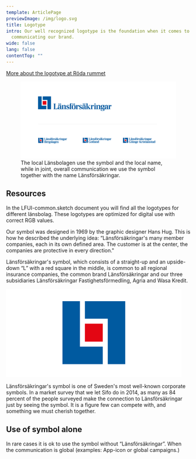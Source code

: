 ```yaml
---
template: ArticlePage
previewImage: /img/logo.svg
title: Logotype
intro: Our well recognized logotype is the foundation when it comes to
  communicating our brand.
wide: false
lang: false
contentTop: ""
---
```

[More about the logotype at Röda rummet](https://cloud.brandmaster.com/brandcenter/se/lansforsakringar/component/default/5115)

<figure class="Image Image__border Image__wide"><img src="/img/logotype.png" srcset="/img/logotype.png 2x" alt=""><figcaption><div class="Image__caption">The local Länsbolagen use the symbol and the local name, while in joint, overall communication we use the symbol together with the name Länsförsäkringar.</div></figcaption></figure>

## Resources

In the LFUI-common.sketch document you will find all the logotypes for different länsbolag. These logotypes are optimized for digital use with correct RGB values.


<section>
<Collapse title="The symbol">
<div class="content">







<div class="ImageBlock ImageBlock__right"><div class="ImageBlock__content">

Our symbol was designed in 1969 by the graphic designer Hans Hug. This is how he described the underlying idea: “Länsförsäkringar's many member companies, each in its own defined area. The customer is at the center, the companies are protective in every direction."

Länsförsäkringar's symbol, which consists of a straight-up and an upside-down “L” with a red square in the middle, is common to all regional insurance companies, the common brand Länsförsäkringar and our three subsidiaries Länsförsäkringar Fastighetsförmedling, Agria and Wasa Kredit.</div><div class="ImageBlock__object"><img class="ImageBlock__image" src="/img/logo.svg" alt="" /></div></div>







</div></Collapse>
<Collapse title="Symbol recognition">
<div class="content">









Länsförsäkringar's symbol is one of Sweden's most well-known corporate symbols. In a market survey that we let Sifo do in 2014, as many as 84 percent of the people surveyed make the connection to Länsförsäkringar just by seeing the symbol. It is a figure few can compete with, and something we must cherish together.









</div></Collapse>
</section>


## Use of symbol alone

In rare cases it is ok to use the symbol without “Länsförsäkringar”. When the communication is global (examples: App-icon or global campaigns.)

